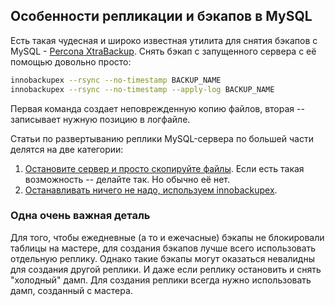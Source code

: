 ## Особенности репликации и бэкапов в MySQL

Есть такая чудесная и широко известная утилита для снятия бэкапов с MySQL - [Percona XtraBackup](https://www.percona.com/software/mysql-database/percona-xtrabackup). Снять бэкап с запущенного сервера с её помощью довольно просто:

```bash
innobackupex --rsync --no-timestamp BACKUP_NAME
innobackupex --rsync --no-timestamp --apply-log BACKUP_NAME
```

Первая команда создает неповрежденную копию файлов, вторая -- записывает нужную позицию в логфайле.

Статьи по развертыванию реплики MySQL-сервера по большей части делятся на две категории:
1. [Остановите сервер и просто скопируйте файлы](https://ruhighload.com/post/Как+настроить+MySQL+Master-Slave+репликацию). Если есть такая возможность -- делайте так. Но обычно её нет.
2. [Останавливать ничего не надо, используем innobackupex](https://ruhighload.com/post/Репликация+без+простоя).

### Одна очень важная деталь

Для того, чтобы ежедневные (а то и ежечасные) бэкапы не блокировали таблицы на мастере, для создания бэкапов лучше всего использовать отдельную реплику. Однако такие бэкапы могут оказаться невалидны для создания другой реплики. И даже если реплику остановить и снять "холодный" дамп. Для создания реплики всегда нужно использовать дамп, созданный с мастера.
